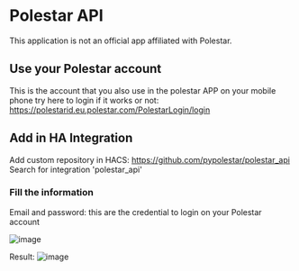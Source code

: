 # Polestar API

This application is not an official app affiliated with Polestar.

## Use your Polestar account

This is the account that you also use in the polestar APP on your mobile phone try here to login if it works or not: https://polestarid.eu.polestar.com/PolestarLogin/login


## Add in HA Integration

Add custom repository in HACS: https://github.com/pypolestar/polestar_api
Search for integration 'polestar_api'

### Fill the information

Email and password: this are the credential to login on your Polestar account


![image](https://github.com/pypolestar/polestar_api/assets/1487966/30645415-ce93-4c73-ad60-6cbff78e691a)

Result:
![image](https://github.com/pypolestar/polestar_api/assets/1487966/fe8d08d8-9d0d-424c-a7a8-ce702679a567)
